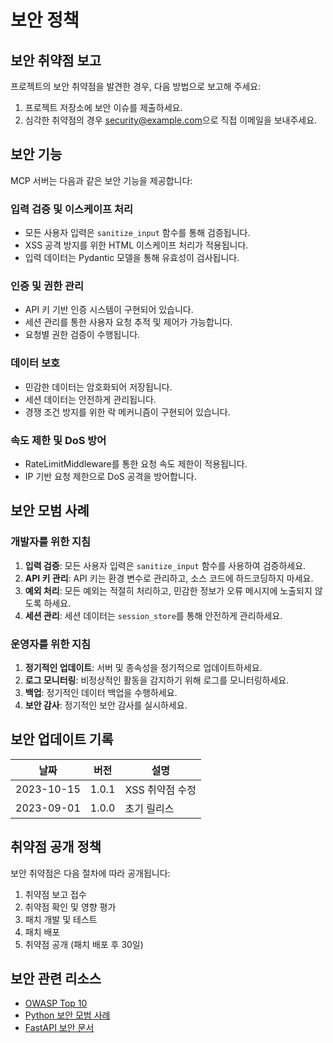 # 보안 정책

## 보안 취약점 보고

프로젝트의 보안 취약점을 발견한 경우, 다음 방법으로 보고해 주세요:

1. 프로젝트 저장소에 보안 이슈를 제출하세요.
2. 심각한 취약점의 경우 [security@example.com](mailto:security@example.com)으로 직접 이메일을 보내주세요.

## 보안 기능

MCP 서버는 다음과 같은 보안 기능을 제공합니다:

### 입력 검증 및 이스케이프 처리

- 모든 사용자 입력은 `sanitize_input` 함수를 통해 검증됩니다.
- XSS 공격 방지를 위한 HTML 이스케이프 처리가 적용됩니다.
- 입력 데이터는 Pydantic 모델을 통해 유효성이 검사됩니다.

### 인증 및 권한 관리

- API 키 기반 인증 시스템이 구현되어 있습니다.
- 세션 관리를 통한 사용자 요청 추적 및 제어가 가능합니다.
- 요청별 권한 검증이 수행됩니다.

### 데이터 보호

- 민감한 데이터는 암호화되어 저장됩니다.
- 세션 데이터는 안전하게 관리됩니다.
- 경쟁 조건 방지를 위한 락 메커니즘이 구현되어 있습니다.

### 속도 제한 및 DoS 방어

- RateLimitMiddleware를 통한 요청 속도 제한이 적용됩니다.
- IP 기반 요청 제한으로 DoS 공격을 방어합니다.

## 보안 모범 사례

### 개발자를 위한 지침

1. **입력 검증**: 모든 사용자 입력은 `sanitize_input` 함수를 사용하여 검증하세요.
2. **API 키 관리**: API 키는 환경 변수로 관리하고, 소스 코드에 하드코딩하지 마세요.
3. **예외 처리**: 모든 예외는 적절히 처리하고, 민감한 정보가 오류 메시지에 노출되지 않도록 하세요.
4. **세션 관리**: 세션 데이터는 `session_store`를 통해 안전하게 관리하세요.

### 운영자를 위한 지침

1. **정기적인 업데이트**: 서버 및 종속성을 정기적으로 업데이트하세요.
2. **로그 모니터링**: 비정상적인 활동을 감지하기 위해 로그를 모니터링하세요.
3. **백업**: 정기적인 데이터 백업을 수행하세요.
4. **보안 감사**: 정기적인 보안 감사를 실시하세요.

## 보안 업데이트 기록

| 날짜 | 버전 | 설명 |
|------|------|------|
| 2023-10-15 | 1.0.1 | XSS 취약점 수정 |
| 2023-09-01 | 1.0.0 | 초기 릴리스 |

## 취약점 공개 정책

보안 취약점은 다음 절차에 따라 공개됩니다:

1. 취약점 보고 접수
2. 취약점 확인 및 영향 평가
3. 패치 개발 및 테스트
4. 패치 배포
5. 취약점 공개 (패치 배포 후 30일)

## 보안 관련 리소스

- [OWASP Top 10](https://owasp.org/www-project-top-ten/)
- [Python 보안 모범 사례](https://python-security.readthedocs.io/)
- [FastAPI 보안 문서](https://fastapi.tiangolo.com/tutorial/security/)